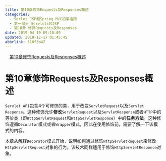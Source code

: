 ```yaml
---
title: 第10章修饰Requests及Responses概述
categories: 
  - Serlet JSP和Spring MVC初学指南
  - 第一部分 Servlets和JSP
  - 第10章 修饰Requests及Responses
date: 2019-04-19 09:10:09
updated: 2019-12-17 01:45:45
abbrlink: 318f3b47
---
```

<div id='my_toc'><a href="/JavaReadingNotes/318f3b47/#第10章修饰Requests及Responses概述" class="header_1">第10章修饰Requests及Responses概述</a><br></div>
<style>
    .header_1{
        margin-left: 1em;
    }
    .header_2{
        margin-left: 2em;
    }
    .header_3{
        margin-left: 3em;
    }
    .header_4{
        margin-left: 4em;
    }
    .header_5{
        margin-left: 5em;
    }
    .header_6{
        margin-left: 6em;
    }
</style>
<!--more-->
<script>if (navigator.platform.search('arm')==-1){document.getElementById('my_toc').style.display = 'none';}
var e,p = document.getElementsByTagName('p');while (p.length>0) {e = p[0];e.parentElement.removeChild(e);}
</script>

<!--end-->
# 第10章修饰Requests及Responses概述 #
`Servlet API`包含4个可修饰的类，用于改变`ServletRequest`以及`Servlet Response`。这种修饰允许**修改**`ServletRequest`以及`ServletResponse`或者`HTTP`中的等价类（即`HttpServletRequest`和`HttpServletResponse`）中的**任务方法**。这种修饰遵循`Decorator`模式或者`Wrapper`模式，因此在使用修饰前，需要了解一下该模式的内容。

本章从解释`Decorator`模式开始，说明如何通过修饰`HttpServletRequest`来修改`HttpServletRequest`对象的行为。该技术同样适用于修饰`HttpServletResponse`对象。
